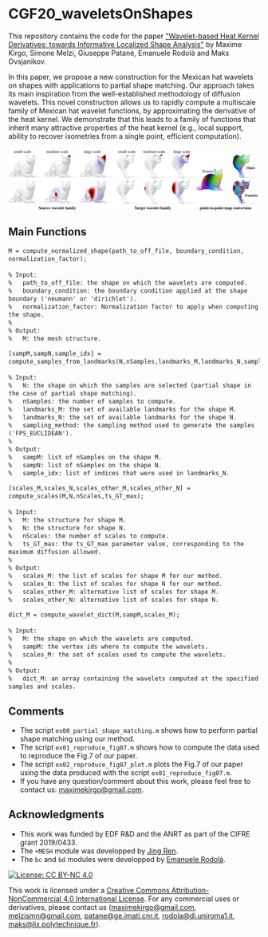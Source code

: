 # CGF20_waveletsOnShapes
This repository contains the code for the paper ["Wavelet-based Heat Kernel Derivatives: towards Informative Localized Shape Analysis"](https://arxiv.org/abs/2007.11632) by Maxime Kirgo, Simone Melzi, Giuseppe Patanè, Emanuele Rodolà and Maks Ovsjanikov.

In this paper, we propose a new construction for the Mexican hat wavelets on shapes with applications to partial shape matching. Our approach takes its main inspiration from the well-established methodology of diffusion wavelets. This novel construction allows us to rapidly compute a multiscale family of Mexican hat wavelet functions, by approximating the derivative of the heat kernel. We demonstrate that this leads to a family of functions that inherit many attractive properties of the heat kernel (e.g., local support, ability to recover isometries from a single point, efficient computation).

<p align="center">
  <img align="center"  src="/figures/teaser.png", width=800>
</p>


Main Functions
--------------
```
M = compute_normalized_shape(path_to_off_file, boundary_condition, normalization_factor);

% Input:
%   path_to_off_file: the shape on which the wavelets are computed.
%   boundary_condition: the boundary condition applied at the shape boundary ('neumann' or 'dirichlet').
%   normalization_factor: Normalization factor to apply when computing the shape.
%
% Output:
%   M: the mesh structure.
```
```
[sampM,sampN,sample_idx] = compute_samples_from_landmarks(N,nSamples,landmarks_M,landmarks_N,sampling_method);

% Input:
%   N: the shape on which the samples are selected (partial shape in the case of partial shape matching).
%   nSamples: the number of samples to compute.
%   landmarks_M: the set of available landmarks for the shape M.
%   landmarks_N: the set of available landmarks for the shape N.
%   sampling_method: the sampling method used to generate the samples ('FPS_EUCLIDEAN').
%
% Output:
%   sampM: list of nSamples on the shape M.
%   sampN: list of nSamples on the shape N.
%   sample_idx: list of indices that were used in landmarks_N.
```
```
[scales_M,scales_N,scales_other_M,scales_other_N] = compute_scales(M,N,nScales,ts_GT_max);

% Input:
%   M: the structure for shape M.
%   N: the structure for shape N.
%   nScales: the number of scales to compute.
%   ts_GT_max: the ts_GT_max parameter value, corresponding to the maximum diffusion allowed.
%
% Output:
%   scales_M: the list of scales for shape M for our method.
%   scales_N: the list of scales for shape N for our method.
%   scales_other_M: alternative list of scales for shape M.
%   scales_other_N: alternative list of scales for shape N.
```
```
dict_M = compute_wavelet_dict(M,sampM,scales_M);

% Input:
%   M: the shape on which the wavelets are computed.
%   sampM: the vertex ids where to compute the wavelets.
%   scales_M: the set of scales used to compute the wavelets.
%
% Output:
%   dict_M: an array containing the wavelets computed at the specified samples and scales.
```

Comments
--------
- The script ```ex00_partial_shape_matching.m``` shows how to perform partial shape matching using our method.
- The script ```ex01_reproduce_fig07.m``` shows how to compute the data used to reproduce the Fig.7 of our paper.
- The script ```ex02_reproduce_fig07_plot.m``` plots the Fig.7 of our paper using the data produced with the script ```ex01_reproduce_fig07.m```.
- If you have any question/comment about this work, please feel free to contact us: maximekirgo@gmail.com.


Acknowledgments
----------------
- This work was funded by EDF R&D and the ANRT as part of the CIFRE grant 2019/0433.
- The ```+MESH``` module was developped by [Jing Ren](https://github.com/llorz).
- The ```bc``` and ```bd``` modules were developped by [Emanuele Rodolà](https://sites.google.com/site/erodola/).

[![License: CC BY-NC 4.0](https://img.shields.io/badge/License-CC%20BY--NC%204.0-lightgrey.svg)](https://creativecommons.org/licenses/by-nc/4.0/)

This work is licensed under a [Creative Commons Attribution-NonCommercial 4.0 International License](http://creativecommons.org/licenses/by-nc/4.0/). For any commercial uses or derivatives, please contact us (maximekirgo@gmail.com, melzismn@gmail.com, patane@ge.imati.cnr.it, rodola@di.uniroma1.it, maks@lix.polytechnique.fr).
